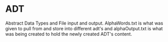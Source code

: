 # ADT
Abstract Data Types and File input and output.
AlphaWords.txt is what was given to pull from and store into different adt's and alphaOutput.txt is 
what was being created to hold the newly created ADT's content.
